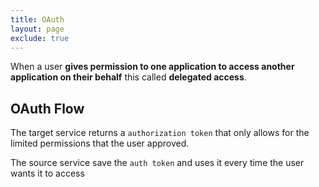 ```yaml
---
title: OAuth
layout: page
exclude: true
---
```


When a user **gives permission to one application to access another application on their behalf** this called **delegated access**.

## OAuth Flow

The target service returns a `authorization token` that only allows for the limited permissions that the user approved.

The source service save the `auth token` and uses it every time the user wants it to access
<!--stackedit_data:
eyJoaXN0b3J5IjpbMjY5OTI3ODk5XX0=
-->